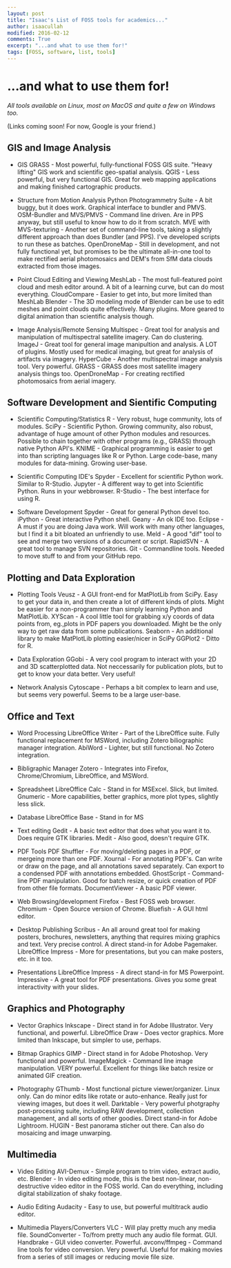 ```yaml
---
layout: post
title: "Isaac's List of FOSS tools for academics..."
author: isaacullah
modified: 2016-02-12
comments: True
excerpt: "...and what to use them for!"
tags: [FOSS, software, list, tools]
---
```


# ...and what to use them for!

*All tools available on Linux, most on MacOS and quite a few on Windows too.*

(Links coming soon! For now, Google is your friend.)



## GIS and Image Analysis

- GIS
GRASS - Most powerful, fully-functional FOSS GIS suite. "Heavy lifting" GIS work and scientific geo-spatial analysis.
QGIS - Less powerful, but very functional GIS. Great for web mapping applications and making finished cartographic products.

- Structure from Motion Analysis
Python Photogrammetry Suite - A bit buggy, but it does work. Graphical interface to bundler and PMVS.
OSM-Bundler and MVS/PMVS - Command line driven. Are in PPS anyway, but still useful to know how to do it from scratch.
MVE with MVS-texturing - Another set of command-line tools, taking a slightly different approach than does Bundler (and PPS). I've developed scripts to run these as batches.
OpenDroneMap - Still in development, and not fully functional yet, but promises to be the ultimate all-in-one tool to make rectified aerial photomosaics and DEM's from SfM data clouds extracted from those images.

- Point Cloud Editing and Viewing
MeshLab - The most full-featured point cloud and mesh editor around. A bit of a learning curve, but can do most everything.
CloudCompare - Easier to get into, but more limited than MeshLab
Blender - The 3D modeling mode of Blender can be use to edit meshes and point clouds quite effectively. Many plugins. More geared to digital animation than scientific analysis though.

- Image Analysis/Remote Sensing
Multispec - Great tool for analysis and manipulation of multispectral satellite imagery. Can do clustering.
ImageJ - Great tool for general image manipultion and analysis. A LOT of plugins. Mostly used for medical imaging, but great for analysis of artifacts via imagery.
HyperCube - Another multispectral image analysis tool. Very powerful.
GRASS - GRASS does most satellite imagery analysis things too.
OpenDroneMap - For creating rectified photomosaics from aerial imagery.




## Software Development and Sientific Computing

- Scientific Computing/Statistics
R - Very robust, huge community, lots of modules. 
SciPy - Scientific Python. Growing community, also robust, advantage of huge amount of other Python modules and resources. Possible to chain together with other programs (e.g., GRASS) through native Python API's.
KNIME - Graphical programming is easier to get into than scripting languages like R or Python. Large code-base, many modules for data-mining. Growing user-base. 

- Scientific Computing IDE's
Spyder - Excellent for scientific Python work. Similar to R-Studio.
Jupyter - A different way to get into Scientific Python. Runs in your webbrowser.
R-Studio - The best interface for using R.

- Software Development
Spyder - Great for general Python devel too.
iPython - Great interactive Python shell.
Geany - An ok IDE too.
Eclipse - A must if you are doing Java work. Will work with many other languages, but I find it a bit bloated an unfriendly to use.
Meld - A good "dif" tool to see and merge two versions of a document or script.
RapidSVN - A great tool to manage SVN repositories.
Git - Commandline tools. Needed to move stuff to and from your GitHub repo.




## Plotting and Data Exploration

- Plotting Tools
Veusz - A GUI front-end for MatPlotLib from SciPy. Easy to get your data in, and then create a lot of different kinds of plots. Might be easier for a non-programmer than simply learning Python and MatPlotLib.
XYScan - A cool little tool for grabbing x/y coords of data points from, eg.,plots in PDF papers you downloaded. Might be the only way to get raw data from some publications.
Seaborn - An additional library to make MatPlotLib plotting easier/nicer in SciPy
GGPlot2 - Ditto for R.

- Data Exploration
GGobi - A very cool program to interact with your 2D and 3D scatterplotted data. Not neccessarily for publication plots, but to get to know your data better. Very useful!

- Network Analysis
Cytoscape - Perhaps a bit complex to learn and use, but seems very powerful. Seems to be a large user-base.




## Office and Text

- Word Processing
LibreOffice Writer - Part of the LibreOffice suite. Fully functional replacement for MSWord, including Zotero biliographic manager integration.
AbiWord - Lighter, but still functional. No Zotero integration.

- Bibligraphic Manager
Zotero - Integrates into Firefox, Chrome/Chromium, LibreOffice, and MSWord.

- Spreadsheet
LibreOffice Calc - Stand in for MSExcel. Slick, but limited. 
Gnumeric - More capabilities, better graphics, more plot types, slightly less slick.

- Database
LibreOffice Base - Stand in for MS

- Text editing
Gedit - A basic text editor that does what you want it to. Does require GTK libraries.
Medit - Also good, doesn't require GTK.

- PDF Tools
PDF Shuffler - For moving/deleting pages in a PDF, or mergeing more than one PDF.
Xournal - For annotating PDF's. Can write or draw on the page, and all annotations saved separately. Can export to a condensed PDF with annotations embedded.
GhostScript - Command-line PDF manipulation. Good for batch resize, or quick creation of PDF from other file formats.
DocumentViewer - A basic PDF viewer.

- Web Browsing/development
Firefox - Best FOSS web browser.
Chromium - Open Source version of Chrome.
Bluefish - A GUI html editor.

- Desktop Publishing
Scribus - An all around great tool for making posters, brochures, newsletters, anything that requires mixing graphics and text. Very precise control. A direct stand-in for Adobe Pagemaker.
LibreOffice Impress - More for presentations, but you can make posters, etc. in it too.

- Presentations
LibreOffice Impress - A direct stand-in for MS Powerpoint.
Impressive - A great tool for PDF presentations. Gives you some great interactivity with your slides.




## Graphics and Photography

- Vector Graphics
Inkscape - Direct stand in for Adobe Illustrator. Very functional, and powerful.
LibreOffice Draw - Does vector graphics. More limited than Inkscape, but simpler to use, perhaps.

- Bitmap Graphics
GIMP - Direct stand in for Adobe Photoshop. Very functional and powerful.
ImageMagick - Command line image manipulation. VERY powerful. Excellent for things like batch resize or animated GIF creation.

- Photography
GThumb - Most functional picture viewer/organizer. Linux only. Can do minor edits like rotate or auto-enhance. Really just for viewing images, but does it well.
Darktable - Very powerful photgraphy post-processing suite, including RAW development, collection management, and all sorts of other goodies. Direct stand-in for Adobe Lightroom.
HUGIN - Best panorama sticher out there. Can also do mosaicing and image unwarping.




## Multimedia

- Video Editing
AVI-Demux - Simple program to trim video, extract audio, etc.
Blender - In video editing mode, this is the best non-linear, non-destructive video editor in the FOSS world. Can do everything, including digital stabilization of shaky footage.

- Audio Editing
Audacity - Easy to use, but powerful multitrack audio editor.

- Multimedia Players/Converters
VLC - Will play pretty much any media file.
SoundConverter - To/from pretty much any audio file format. GUI.
Handbrake - GUI video converter. Powerful.
avconv/ffmpeg - Command line tools for video conversion. Very powerful. Useful for making movies from a series of still images or reducing movie file size.







